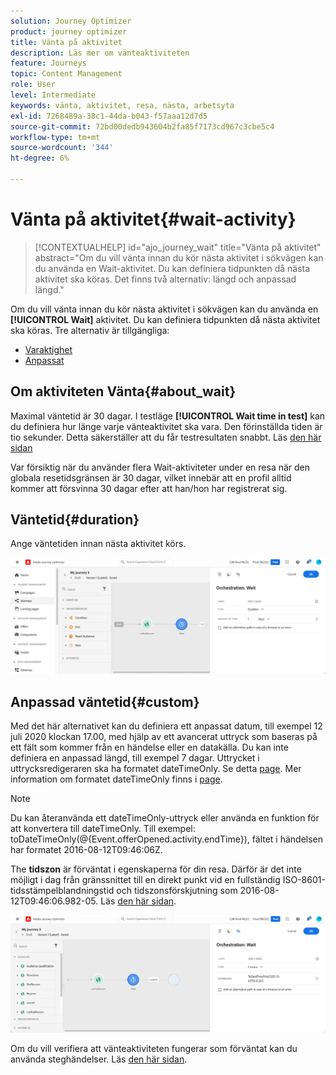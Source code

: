 ```yaml
---
solution: Journey Optimizer
product: journey optimizer
title: Vänta på aktivitet
description: Läs mer om vänteaktiviteten
feature: Journeys
topic: Content Management
role: User
level: Intermediate
keywords: vänta, aktivitet, resa, nästa, arbetsyta
exl-id: 7268489a-38c1-44da-b043-f57aaa12d7d5
source-git-commit: 72bd00dedb943604b2fa85f7173cd967c3cbe5c4
workflow-type: tm+mt
source-wordcount: '344'
ht-degree: 6%

---
```


# Vänta på aktivitet{#wait-activity}

>[!CONTEXTUALHELP]
>id="ajo_journey_wait"
>title="Vänta på aktivitet"
>abstract="Om du vill vänta innan du kör nästa aktivitet i sökvägen kan du använda en Wait-aktivitet. Du kan definiera tidpunkten då nästa aktivitet ska köras. Det finns två alternativ: längd och anpassad längd."

Om du vill vänta innan du kör nästa aktivitet i sökvägen kan du använda en **[!UICONTROL Wait]** aktivitet. Du kan definiera tidpunkten då nästa aktivitet ska köras. Tre alternativ är tillgängliga:

* [Varaktighet](#duration)
* [Anpassat](#custom)

<!--
* [Email send time optimization](#email_send_time_optimization)
* [Fixed date](#fixed_date) 
-->

## Om aktiviteten Vänta{#about_wait}

Maximal väntetid är 30 dagar. I testläge **[!UICONTROL Wait time in test]** kan du definiera hur länge varje vänteaktivitet ska vara. Den förinställda tiden är tio sekunder. Detta säkerställer att du får testresultaten snabbt. Läs [den här sidan](../building-journeys/testing-the-journey.md)

Var försiktig när du använder flera Wait-aktiviteter under en resa när den globala resetidsgränsen är 30 dagar, vilket innebär att en profil alltid kommer att försvinna 30 dagar efter att han/hon har registrerat sig.

## Väntetid{#duration}

Ange väntetiden innan nästa aktivitet körs.

![](assets/journey55.png)

<!--
## Fixed date wait{#fixed_date}

Select the date for the execution of the next activity.

![](assets/journey56.png)

-->

## Anpassad väntetid{#custom}

Med det här alternativet kan du definiera ett anpassat datum, till exempel 12 juli 2020 klockan 17.00, med hjälp av ett avancerat uttryck som baseras på ett fält som kommer från en händelse eller en datakälla. Du kan inte definiera en anpassad längd, till exempel 7 dagar. Uttrycket i uttrycksredigeraren ska ha formatet dateTimeOnly. Se detta [page](expression/expressionadvanced.md). Mer information om formatet dateTimeOnly finns i [page](expression/data-types.md).

>[!NOTE]
>
>Du kan återanvända ett dateTimeOnly-uttryck eller använda en funktion för att konvertera till dateTimeOnly. Till exempel: toDateTimeOnly(@{Event.offerOpened.activity.endTime}), fältet i händelsen har formatet 2016-08-12T09:46:06Z.
>
>The **tidszon** är förväntat i egenskaperna för din resa. Därför är det inte möjligt i dag från gränssnittet till en direkt punkt vid en fullständig ISO-8601-tidsstämpelblandningstid och tidszonsförskjutning som 2016-08-12T09:46:06.982-05. Läs [den här sidan](../building-journeys/timezone-management.md).

![](assets/journey57.png)

Om du vill verifiera att vänteaktiviteten fungerar som förväntat kan du använda steghändelser. Läs [den här sidan](../reports/query-examples.md#common-queries).

<!--## Email send time optimization{#email_send_time_optimization}

This type of wait uses a score calculated in Adobe Experience Platform. The score calculates the propensity to click or open an email in the future based on past behavior. Note that the algorithm calculating the score needs a certain amount of data to work. As a result, when it does not have enough data, the default wait time will apply. At publication time, you’ll be notified that the default time applies.

>[!NOTE]
>
>The first event of your journey must have a namespace.
>
>This capability is only available after an **[!UICONTROL Email]** activity. You need to have Adobe Campaign Standard.

1. In the **[!UICONTROL Amount of time]** field, define the number of hours to consider to optimize email sending.
1. In the **[!UICONTROL Optimization type]** field, choose if the optimization should increase clicks or opens.
1. In the **[!UICONTROL Default time]** field, define the default time to wait if the predictive send time score is not available.

    >[!NOTE]
    >
    >Note that the send time score can be unavailable because there is not enough data to perform the calculation. In this case, you will be informed, at publication time, that the default time applies.

![](assets/journey57bis.png)-->


